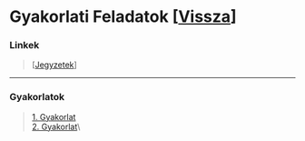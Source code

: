# Gyakorlati Feladatok [[Vissza](https://github.com/OraveczJozsef/ME_BRZGJZ/tree/main/Sz%C3%A1m%C3%ADt%C3%B3g%C3%A9pi%20Grafika)]

### Linkek
> [[Jegyzetek](https://www.uni-miskolc.hu/~matip/grafika/)]
----
### Gyakorlatok
> [1. Gyakorlat]()\
> [2. Gyakorlat]()\
> 